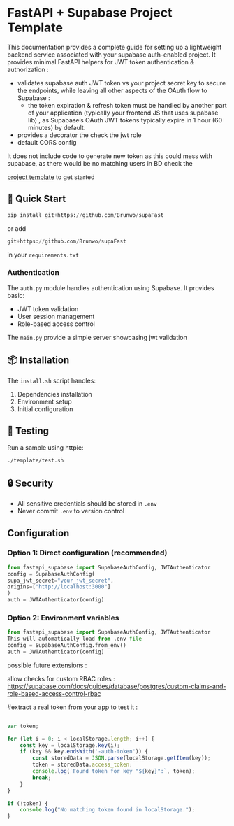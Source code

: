 # FastAPI + Supabase Project Template

This documentation provides a complete guide for setting up a lightweight backend service associated with your supabase auth-enabled project.
It provides minimal FastAPI helpers for JWT token authentication & authorization : 
 - validates supabase auth JWT token vs your project secret key to secure the endpoints, while leaving all other aspects of the OAuth flow to Supabase : 
    - the token expiration & refresh token must be handled by another part of your application (typically your frontend JS that uses supabase lib) , as Supabase’s OAuth JWT tokens typically expire in 1 hour (60 minutes) by default.
 - provides a decorator the check the jwt role
 - default CORS config 

It does not include code to generate new token as this could mess with supabase, as there would be no matching users in BD
check the 

[ project template](./src/template/main.py) to get started 

## 🚀 Quick Start

```python
pip install git+https://github.com/Brunwo/supaFast
```

or add 
```python
git+https://github.com/Brunwo/supaFast
```

in your `requirements.txt`

### Authentication

The `auth.py` module handles authentication using Supabase. It provides basic:
- JWT token validation
- User session management
- Role-based access control

The `main.py` provide a simple server showcasing jwt validation

## 📦 Installation

The `install.sh` script handles:
1. Dependencies installation
2. Environment setup
3. Initial configuration

## 🧪 Testing

Run a sample using httpie:

```bash
./template/test.sh
```

## 🔒 Security

- All sensitive credentials should be stored in `.env`
- Never commit `.env` to version control

## Configuration

### Option 1: Direct configuration (recommended)

```python
from fastapi_supabase import SupabaseAuthConfig, JWTAuthenticator
config = SupabaseAuthConfig(
supa_jwt_secret="your_jwt_secret",
origins=["http://localhost:3000"]
)
auth = JWTAuthenticator(config)
```
### Option 2: Environment variables


```python
from fastapi_supabase import SupabaseAuthConfig, JWTAuthenticator
This will automatically load from .env file
config = SupabaseAuthConfig.from_env()
auth = JWTAuthenticator(config)

```

possible future extensions : 

allow checks for custom RBAC roles : 
https://supabase.com/docs/guides/database/postgres/custom-claims-and-role-based-access-control-rbac

#extract a real token from your app to test it : 

```javascript

var token;

for (let i = 0; i < localStorage.length; i++) {
    const key = localStorage.key(i);
    if (key && key.endsWith('-auth-token')) {
        const storedData = JSON.parse(localStorage.getItem(key)); 
        token = storedData.access_token; 
        console.log(`Found token for key "${key}":`, token);
        break;  
    }
}

if (!token) {
    console.log("No matching token found in localStorage.");
}


```